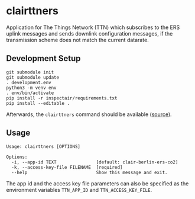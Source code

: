 # clairttners

Application for The Things Network (TTN) which subscribes to the ERS uplink
messages and sends downlink configuration messages, if the transmission scheme
does not match the current datarate.

## Development Setup

```
git submodule init
git submodule update
. development.env
python3 -m venv env
. env/bin/activate
pip install -r inspectair/requirements.txt
pip install --editable .
```

Afterwards, the `clairttners` command should be available
([source](https://click.palletsprojects.com/en/7.x/setuptools/#testing-the-script)).

## Usage

```
Usage: clairttners [OPTIONS]

Options:
  -i, --app-id TEXT               [default: clair-berlin-ers-co2]
  -k, --access-key-file FILENAME  [required]
  --help                          Show this message and exit.
```

The app id and the access key file parameters can also be specified as the
environment variables `TTN_APP_ID` and `TTN_ACCESS_KEY_FILE`.
